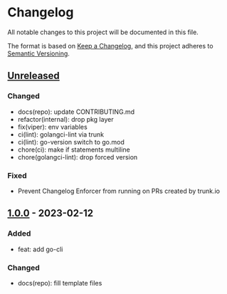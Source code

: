 # Changelog

All notable changes to this project will be documented in this file.

The format is based on [Keep a Changelog](https://keepachangelog.com/en/1.0.0/), and this project adheres
to [Semantic Versioning](https://semver.org/spec/v2.0.0.html).

## [Unreleased]

<!-- ### Added -->

### Changed

- docs(repo): update CONTRIBUTING.md
- refactor(internal): drop pkg layer
- fix(viper): env variables
- ci(lint): golangci-lint via trunk
- ci(lint): go-version switch to go.mod
- chore(ci): make if statements multiline
- chore(golangci-lint): drop forced version

<!-- ### Deprecated -->

<!-- ### Removed -->

### Fixed

- Prevent Changelog Enforcer from running on PRs created by trunk.io

<!-- ### Security -->

## [1.0.0] - 2023-02-12

### Added

- feat: add go-cli

### Changed

- docs(repo): fill template files

[Unreleased]: https://github.com/Serpentiel/go-cli/compare/v1.0.0...main
[1.0.0]: https://github.com/Serpentiel/go-cli/compare/936b337...v1.0.0
